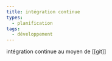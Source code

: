 ```yaml
---
title: intégration continue
types:
  - planification
tags:
  - développement
---
```


intégration continue au moyen de [[git]]

